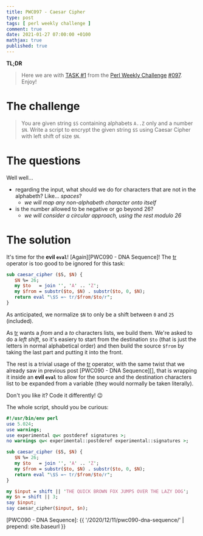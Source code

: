 ```yaml
---
title: PWC097 - Caesar Cipher
type: post
tags: [ perl weekly challenge ]
comment: true
date: 2021-01-27 07:00:00 +0100
mathjax: true
published: true
---
```


**TL;DR**

> Here we are with [TASK #1][] from the [Perl Weekly Challenge][]
> [#097][]. Enjoy!

# The challenge

> You are given string `$S` containing alphabets `A..Z` only and a number `$N`.
> Write a script to encrypt the given string `$S` using Caesar Cipher with left
> shift of size `$N`.

# The questions

Well well...

- regarding the input, what should we do for characters that are not in the
  alphabeth? Like... *spaces*?
    - *we will map any non-alphabeth character onto itself*
- is the number allowed to be negative or go beyond 26?
    - *we will consider a circular approach, using the rest modulo 26*

# The solution

It's time for the **evil `eval`**! [Again][PWC090 - DNA Sequence]! The
[tr][] operator is too good to be ignored for this task:

```perl
sub caesar_cipher ($S, $N) {
   $N %= 26;
   my $to   = join '', 'A' .. 'Z';
   my $from = substr($to, $N) . substr($to, 0, $N);
   return eval "\$S =~ tr/$from/$to/r";
}
```

As anticipated, we normalize `$N` to only be a shift between `0` and `25`
(included).

As [tr][] wants a *from* and a *to* characters lists, we build them.
We're asked to do a *left shift*, so it's easiery to start from the
destination `$to` (that is just the letters in normal alphabetical
order) and then build the source `$from` by taking the last part and
putting it into the front.

The rest is a trivial usage of the [tr][] operator, with the same twist
that we already saw in previous post [PWC090 - DNA Sequence][], that is
wrapping it inside an **evil `eval`** to allow for the source and the
destination characters list to be expanded from a variable (they would
normally be taken literally).

Don't you like it? Code it differently! 😉

The whole script, should you be curious:

```perl
#!/usr/bin/env perl
use 5.024;
use warnings;
use experimental qw< postderef signatures >;
no warnings qw< experimental::postderef experimental::signatures >;

sub caesar_cipher ($S, $N) {
   $N %= 26;
   my $to   = join '', 'A' .. 'Z';
   my $from = substr($to, $N) . substr($to, 0, $N);
   return eval "\$S =~ tr/$from/$to/r";
}

my $input = shift || 'THE QUICK BROWN FOX JUMPS OVER THE LAZY DOG';
my $n = shift || 3;
say $input;
say caesar_cipher($input, $n);
```

[Perl Weekly Challenge]: https://perlweeklychallenge.org/
[#097]: https://perlweeklychallenge.org/blog/perl-weekly-challenge-097/
[TASK #1]: https://perlweeklychallenge.org/blog/perl-weekly-challenge-097/#TASK1
[Perl]: https://www.perl.org/
[tr]: https://perldoc.perl.org/functions/tr
[PWC090 - DNA Sequence]: {{ '/2020/12/11/pwc090-dna-sequence/' | prepend: site.baseurl }}

